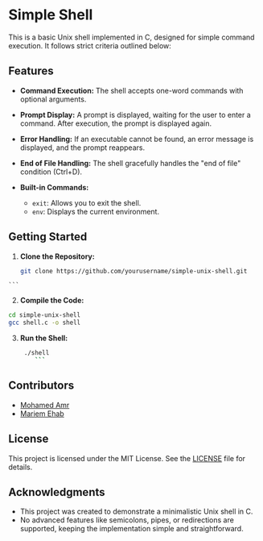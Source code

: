 # Simple Shell

This is a basic Unix shell implemented in C, designed for simple command execution. It follows strict criteria outlined below:

## Features

- **Command Execution:** The shell accepts one-word commands with optional arguments.

- **Prompt Display:** A prompt is displayed, waiting for the user to enter a command. After execution, the prompt is displayed again.

- **Error Handling:** If an executable cannot be found, an error message is displayed, and the prompt reappears.

- **End of File Handling:** The shell gracefully handles the "end of file" condition (Ctrl+D).

- **Built-in Commands:**
  - `exit`: Allows you to exit the shell.
  - `env`: Displays the current environment.

## Getting Started

  1. **Clone the Repository:**

       ```bash
       git clone https://github.com/yourusername/simple-unix-shell.git
	```

  2. **Compile the Code:**

   ```bash
   cd simple-unix-shell
   gcc shell.c -o shell
   ```

 3. **Run the Shell:**

    ```bash
     ./shell
        ```

## Contributors
  - [Mohamed Amr](https://github.com/MohamedAmrF)	  
  - [Mariem Ehab](https://github.com/MaryEhb)

## License

  This project is licensed under the MIT License. See the [LICENSE](LICENSE) file for details.

## Acknowledgments

  - This project was created to demonstrate a minimalistic Unix shell in C.
  - No advanced features like semicolons, pipes, or redirections are supported, keeping the implementation simple and straightforward.

  ```

				
